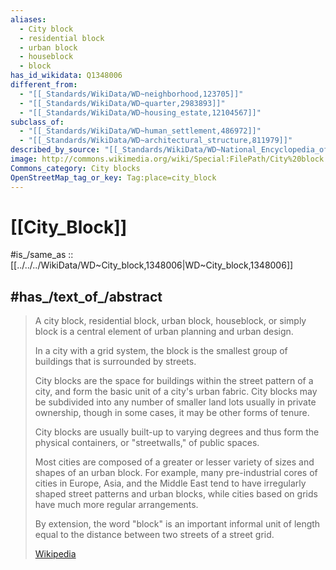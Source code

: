 ```yaml
---
aliases:
  - City block
  - residential block
  - urban block
  - houseblock 
  - block
has_id_wikidata: Q1348006
different_from:
  - "[[_Standards/WikiData/WD~neighborhood,123705]]"
  - "[[_Standards/WikiData/WD~quarter,2983893]]"
  - "[[_Standards/WikiData/WD~housing_estate,12104567]]"
subclass_of:
  - "[[_Standards/WikiData/WD~human_settlement,486972]]"
  - "[[_Standards/WikiData/WD~architectural_structure,811979]]"
described_by_source: "[[_Standards/WikiData/WD~National_Encyclopedia_of_Uzbekistan,5217764]]"
image: http://commons.wikimedia.org/wiki/Special:FilePath/City%20block.PNG
Commons_category: City blocks
OpenStreetMap_tag_or_key: Tag:place=city_block
---
```


# [[City_Block]] 

#is_/same_as :: [[../../../WikiData/WD~City_block,1348006|WD~City_block,1348006]] 

## #has_/text_of_/abstract 

> A city block, residential block, urban block, houseblock, or simply block 
> is a central element of urban planning and urban design.
>
> In a city with a grid system, the block is the smallest group of buildings that is surrounded by streets. 
> 
> City blocks are the space for buildings within the street pattern of a city, 
> and form the basic unit of a city's urban fabric. 
> City blocks may be subdivided into any number of smaller land lots usually in private ownership, 
> though in some cases, it may be other forms of tenure. 
> 
> City blocks are usually built-up to varying degrees 
> and thus form the physical containers, or "streetwalls," of public spaces. 
> 
> Most cities are composed of a greater or lesser variety of sizes and shapes of an urban block. 
> For example, many pre-industrial cores of cities in Europe, Asia, and the Middle East 
> tend to have irregularly shaped street patterns and urban blocks, 
> while cities based on grids have much more regular arrangements.
>
> By extension, the word "block" is an important informal unit of length 
> equal to the distance between two streets of a street grid.
>
> [Wikipedia](https://en.wikipedia.org/wiki/City%20block) 

